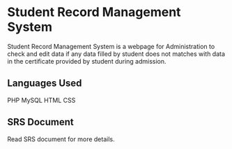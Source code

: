 # Student Record Management System

Student Record Management System is a webpage for Administration to check and edit data 
if any data filled by student does not matches with data in the certificate provided by 
student during admission.



## Languages Used

PHP 
MySQL
HTML
CSS


## SRS Document 
Read SRS document for more details.




